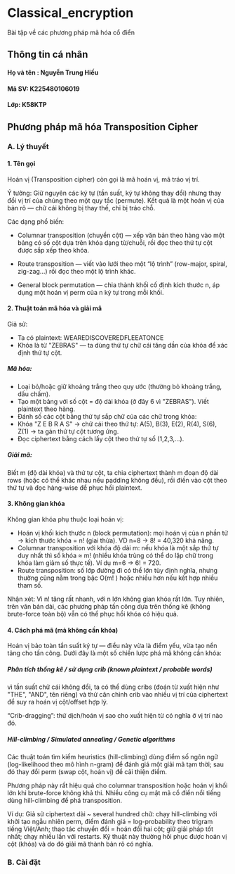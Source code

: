 # Classical_encryption
Bài tập về các phương pháp mã hóa cổ điển
## Thông tin cá nhân
#### Họ và tên : Nguyễn Trung Hiếu
#### Mã SV: K225480106019
#### Lớp: K58KTP
## Phương pháp mã hóa Transposition Cipher
### A. Lý thuyết
#### 1. Tên gọi
Hoán vị (Transposition cipher) còn gọi là mã hoán vị, mã tráo vị trí.

Ý tưởng: Giữ nguyên các ký tự (tần suất, ký tự không thay đổi) nhưng thay đổi vị trí của chúng theo một quy tắc (permute). Kết quả là một hoán vị của bản rõ — chữ cái không bị thay thế, chỉ bị tráo chỗ.

Các dạng phổ biến:

- Columnar transposition (chuyển cột) — xếp văn bản theo hàng vào một bảng có số cột dựa trên khóa dạng từ/chuỗi, rồi đọc theo thứ tự cột được sắp xếp theo khóa.

- Route transposition — viết vào lưới theo một “lộ trình” (row-major, spiral, zig-zag...) rồi đọc theo một lộ trình khác.

- General block permutation — chia thành khối cố định kích thước n, áp dụng một hoán vị perm của n ký tự trong mỗi khối.
#### 2. Thuật toán mã hóa và giải mã
Giả sử:
- Ta có plaintext: WEAREDISCOVEREDFLEEATONCE
- Khóa là từ "ZEBRAS" — ta dùng thứ tự chữ cái tăng dần của khóa để xác định thứ tự cột.
##### Mã hóa:
- Loại bỏ/hoặc giữ khoảng trắng theo quy ước (thường bỏ khoảng trắng, dấu chấm).
- Tạo một bảng với số cột = độ dài khóa (ở đây 6 vì "ZEBRAS"). Viết plaintext theo hàng.
- Đánh số các cột bằng thứ tự sắp chữ của các chữ trong khóa:
- Khóa "Z E B R A S" → chữ cái theo thứ tự: A(5), B(3), E(2), R(4), S(6), Z(1) → ta gán thứ tự cột tương ứng.
- Đọc ciphertext bằng cách lấy cột theo thứ tự số (1,2,3,...).
##### Giải mã:
Biết m (độ dài khóa) và thứ tự cột, ta chia ciphertext thành m đoạn độ dài rows (hoặc có thể khác nhau nếu padding không đều), rồi điền vào cột theo thứ tự và đọc hàng-wise để phục hồi plaintext.
#### 3. Không gian khóa
Không gian khóa phụ thuộc loại hoán vị:
- Hoán vị khối kích thước n (block permutation): mọi hoán vị của n phần tử → kích thước khóa = n! (giai thừa). VD n=8 → 8! = 40,320 khả năng.
- Columnar transposition với khóa độ dài m: nếu khóa là một sắp thứ tự duy nhất thì số khóa ≈ m! (nhiều khóa trùng có thể do lặp chữ trong khóa làm giảm số thực tế).
Ví dụ m=6 → 6! = 720.
- Route transposition: số lớp đường đi có thể lớn tùy định nghĩa, nhưng thường cũng nằm trong bậc O(m! ) hoặc nhiều hơn nếu kết hợp nhiều tham số.

Nhận xét: Vì n! tăng rất nhanh, với n lớn không gian khóa rất lớn. Tuy nhiên, trên văn bản dài, các phương pháp tấn công dựa trên thống kê (không brute-force toàn bộ) vẫn có thể phục hồi khóa có hiệu quả.
#### 4. Cách phá mã (mà không cần khóa)
Hoán vị bảo toàn tần suất ký tự — điều này vừa là điểm yếu, vừa tạo nền tảng cho tấn công. Dưới đây là một số chiến lược phá mã không cần khóa:
##### Phân tích thống kê / sử dụng crib (known plaintext / probable words)
vì tần suất chữ cái không đổi, ta có thể dùng cribs (đoán từ xuất hiện như "THE", "AND", tên riêng) và thử căn chỉnh crib vào nhiều vị trí của ciphertext để suy ra hoán vị cột/offset hợp lý.

“Crib-dragging”: thử dịch/hoán vị sao cho xuất hiện từ có nghĩa ở vị trí nào đó.
##### Hill-climbing / Simulated annealing / Genetic algorithms
Các thuật toán tìm kiếm heuristics (hill-climbing) dùng điểm số ngôn ngữ (log-likelihood theo mô hình n-gram) để đánh giá một giải mã tạm thời; sau đó thay đổi perm (swap cột, hoán vị) để cải thiện điểm.

Phương pháp này rất hiệu quả cho columnar transposition hoặc hoán vị khối lớn khi brute-force không khả thi. Nhiều công cụ mật mã cổ điển nổi tiếng dùng hill-climbing để phá transposition.

Ví dụ: Giả sử ciphertext dài ~ several hundred chữ: chạy hill-climbing với khởi tạo ngẫu nhiên perm, điểm đánh giá = log-probability theo trigram tiếng Việt/Anh; thao tác chuyển đổi = hoán đổi hai cột; giữ giải pháp tốt nhất; chạy nhiều lần với restarts. Kỹ thuật này thường hồi phục được hoán vị cột (khóa) và do đó giải mã thành bản rõ có nghĩa.
### B. Cài đặt
